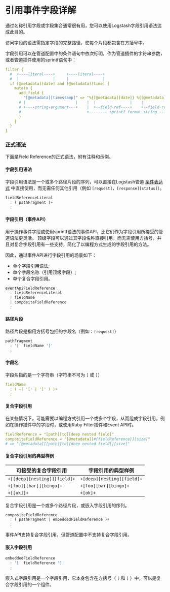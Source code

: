 # 引用事件字段详解

通过名称引用字段或字段集合通常很有用，您可以使用Logstash字段引用语法达成此目的。

访问字段的语法需指定字段的完整路径，使每个片段都包含在方括号中。

字段引用可以在管道配置中的条件语句中依次标明，作为管道插件的字符串参数，或者管道插件使用的sprintf语句中：

```yaml
filter {
  #  +----literal----+     +----literal----+
  #  |               |     |               |
  if [@metadata][date] and [@metadata][time] {
    mutate {
      add_field {
        "[@metadata][timestamp]" => "%{[@metadata][date]} %{[@metadata][time]}"
      # |                      |    |  |               |    |               | |
      # +----string-argument---+    |  +--field-ref----+    +--field-ref----+ |
      #                             +-------- sprintf format string ----------+
      }
    }
  }
}
```

### 正式语法
下面是Field Reference的正式语法，附有注释和示例。

#### 字段引用语法

字段引用语法是一个或多个路径片段的序列，可以直接在Logstash管道 [条件表达式](06-Configuring-Logstash/Accessing-Event-Data-and-Fields-in-the-Configuration.md#条件表达式) 中直接使用，而无需任何其他引用（例如 `[request]`，`[response][status]`）。

```js
fieldReferenceLiteral
  : ( pathFragment )+
  ;
```

#### 字段引用（事件API）

用于操作事件字段或使用sprintf语法的事件API，比它们作为字段引用所接受的管道语法更灵活。 顶级字段可以通过其字段名称直接引用，而无需使用方括号，并且对复合字段引用有一些支持，简化了以编程方式生成的字段引用的方法。

因此，通过事件API进行字段引用的场景如下：

- 单个字段引用语法; 
- 单个字段名称（引用顶级字段）; 
- 单个复合字段引用。

```js
eventApiFieldReference
  : fieldReferenceLiteral
  | fieldName
  | compositeFieldReference
  ;
```

#### 路径片段

路径片段是指用方括号包括的字段名（例如：`[request]`）

```js
pathFragment
  : '[' fieldName ']'
  ;
```

#### 字段名

字段名指的是一个字符串（字符串不可为 `[` 或 `]`）

```yaml
fieldName
  : ( ~( '[' | ']' ) )+
  ;
```

#### 复合字段引用

在某些情况下，可能需要以编程方式引用一个或多个字段，从而组成字段引用，例如在操作插件中的字段时，或使用Ruby Filter插件和Event API时。

```yaml
fieldReference = "[path][to][deep nested field]"
compositeFieldReference = "[@metadata][#{fieldReference}][size]"
# => "[@metadata][[path][to][deep nested field]][size]"
```

#### 复合字段引用的典型样例

| 可接受的复合字段引用         | 字段引用的典型样例         |
| ---------------------------- | -------------------------- |
| `+[[deep][nesting]][field]+` | `+[deep][nesting][field]+` |
| `+[foo][[bar]][bingo]+`      | `+[foo][bar][bingo]+`      |
| `+[[ok]]+`                   | `+[ok]+`                   |

复合字段引用是一个或多个路径片段，或嵌入字段引用的序列。

```js
compositeFieldReference
  : ( pathFragment | embeddedFieldReference )+
  ;
```

事件API支持复合字段引用，但管道配置中不支持复合字段引用。

#### 嵌入字段引用

```js
embeddedFieldReference
  : '[' fieldReference ']'
  ;
```

嵌入式字段引用是一个字段引用，它本身包含在方括号（ `[` 和 `]` ）中，可以是复合字段引用的一个组件。